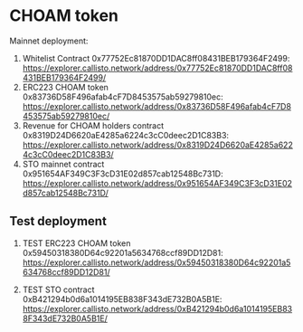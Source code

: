 # CHOAM token

Mainnet deployment:

1. Whitelist Contract 0x77752Ec81870DD1DAC8ff08431BEB179364F2499: https://explorer.callisto.network/address/0x77752Ec81870DD1DAC8ff08431BEB179364F2499/
2. ERC223 CHOAM token 0x83736D58F496afab4cF7D8453575ab59279810ec: https://explorer.callisto.network/address/0x83736D58F496afab4cF7D8453575ab59279810ec/
3. Revenue for CHOAM holders contract 0x8319D24D6620aE4285a6224c3cC0deec2D1C83B3: https://explorer.callisto.network/address/0x8319D24D6620aE4285a6224c3cC0deec2D1C83B3/
4. STO mainnet contract 0x951654AF349C3F3cD31E02d857cab12548Bc731D: https://explorer.callisto.network/address/0x951654AF349C3F3cD31E02d857cab12548Bc731D/



## Test deployment

1. TEST ERC223 CHOAM token 0x59450318380D64c92201a5634768ccf89DD12D81: https://explorer.callisto.network/address/0x59450318380D64c92201a5634768ccf89DD12D81/

2. TEST STO contract 0xB421294b0d6a1014195EB838F343dE732B0A5B1E: https://explorer.callisto.network/address/0xB421294b0d6a1014195EB838F343dE732B0A5B1E/
